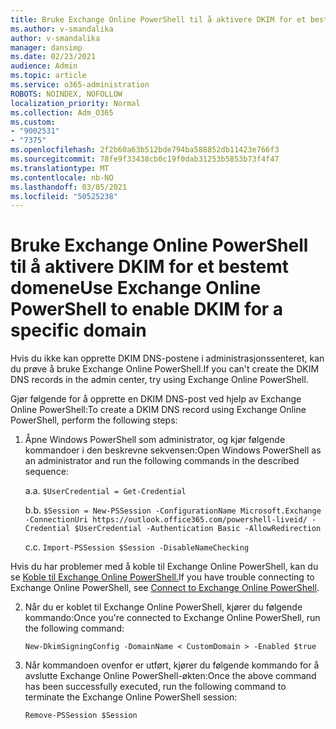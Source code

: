 ```yaml
---
title: Bruke Exchange Online PowerShell til å aktivere DKIM for et bestemt domene
ms.author: v-smandalika
author: v-smandalika
manager: dansimp
ms.date: 02/23/2021
audience: Admin
ms.topic: article
ms.service: o365-administration
ROBOTS: NOINDEX, NOFOLLOW
localization_priority: Normal
ms.collection: Adm_O365
ms.custom:
- "9002531"
- "7375"
ms.openlocfilehash: 2f2b60a63b512bde794ba588852db11423e766f3
ms.sourcegitcommit: 78fe9f33438cb0c19f0dab31253b5853b73f4f47
ms.translationtype: MT
ms.contentlocale: nb-NO
ms.lasthandoff: 03/05/2021
ms.locfileid: "50525238"
---
```

# <a name="use-exchange-online-powershell-to-enable-dkim-for-a-specific-domain"></a><span data-ttu-id="fe6e9-102">Bruke Exchange Online PowerShell til å aktivere DKIM for et bestemt domene</span><span class="sxs-lookup"><span data-stu-id="fe6e9-102">Use Exchange Online PowerShell to enable DKIM for a specific domain</span></span>

<span data-ttu-id="fe6e9-103">Hvis du ikke kan opprette DKIM DNS-postene i administrasjonssenteret, kan du prøve å bruke Exchange Online PowerShell.</span><span class="sxs-lookup"><span data-stu-id="fe6e9-103">If you can't create the DKIM DNS records in the admin center, try using Exchange Online PowerShell.</span></span> 

<span data-ttu-id="fe6e9-104">Gjør følgende for å opprette en DKIM DNS-post ved hjelp av Exchange Online PowerShell:</span><span class="sxs-lookup"><span data-stu-id="fe6e9-104">To create a DKIM DNS record using Exchange Online PowerShell, perform the following steps:</span></span>

1. <span data-ttu-id="fe6e9-105">Åpne Windows PowerShell som administrator, og kjør følgende kommandoer i den beskrevne sekvensen:</span><span class="sxs-lookup"><span data-stu-id="fe6e9-105">Open Windows PowerShell as an administrator and run the following commands in the described sequence:</span></span>

    <span data-ttu-id="fe6e9-106">a.</span><span class="sxs-lookup"><span data-stu-id="fe6e9-106">a.</span></span> `$UserCredential = Get-Credential`

    <span data-ttu-id="fe6e9-107">b.</span><span class="sxs-lookup"><span data-stu-id="fe6e9-107">b.</span></span> `$Session = New-PSSession -ConfigurationName Microsoft.Exchange -ConnectionUri https://outlook.office365.com/powershell-liveid/ -Credential $UserCredential -Authentication Basic -AllowRedirection`

    <span data-ttu-id="fe6e9-108">c.</span><span class="sxs-lookup"><span data-stu-id="fe6e9-108">c.</span></span> `Import-PSSession $Session -DisableNameChecking`
    
<span data-ttu-id="fe6e9-109">Hvis du har problemer med å koble til Exchange Online PowerShell, kan du se [Koble til Exchange Online PowerShell.](https://docs.microsoft.com/powershell/exchange/connect-to-exchange-online-powershell)</span><span class="sxs-lookup"><span data-stu-id="fe6e9-109">If you have trouble connecting to Exchange Online PowerShell, see [Connect to Exchange Online PowerShell](https://docs.microsoft.com/powershell/exchange/connect-to-exchange-online-powershell).</span></span>

2. <span data-ttu-id="fe6e9-110">Når du er koblet til Exchange Online PowerShell, kjører du følgende kommando:</span><span class="sxs-lookup"><span data-stu-id="fe6e9-110">Once you're connected to Exchange Online PowerShell, run the following command:</span></span>

    `New-DkimSigningConfig -DomainName < CustomDomain > -Enabled $true`

3. <span data-ttu-id="fe6e9-111">Når kommandoen ovenfor er utført, kjører du følgende kommando for å avslutte Exchange Online PowerShell-økten:</span><span class="sxs-lookup"><span data-stu-id="fe6e9-111">Once the above command has been successfully executed, run the following command to terminate the Exchange Online PowerShell session:</span></span>

    `Remove-PSSession $Session` 




